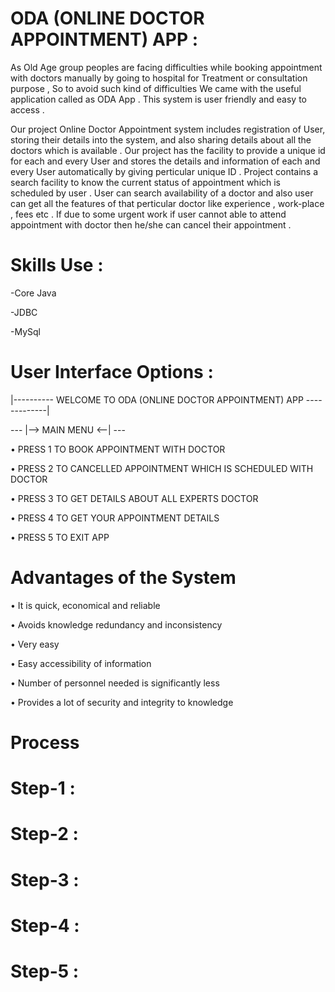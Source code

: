 # ODA (ONLINE DOCTOR APPOINTMENT) APP :

As Old Age group peoples are facing difficulties while booking appointment with doctors manually by going to hospital for Treatment or consultation purpose , So to avoid such kind of difficulties We came with the useful application called as ODA App . This system is user friendly and easy to access .

Our project Online Doctor Appointment system includes registration of User, storing their details into the system, and also sharing details about all the doctors which is available . Our project has the facility to provide a unique id for each and every User and stores the details and information of each and every User automatically by giving perticular unique ID . Project contains a search facility to know the current status of appointment which is scheduled by user . User can search availability of a doctor and also user can get all the features of that perticular doctor like experience , work-place , fees etc . If due to some urgent work if user cannot able to attend appointment with doctor then he/she can cancel their appointment .


# Skills Use :

-Core Java 

-JDBC

-MySql


# User Interface Options : 

 |----------   WELCOME TO ODA (ONLINE DOCTOR APPOINTMENT) APP     -------------|
    
 ---   |--> MAIN MENU <--|   ---
    
•    PRESS 1 TO BOOK APPOINTMENT WITH DOCTOR

•    PRESS 2 TO CANCELLED APPOINTMENT WHICH IS SCHEDULED WITH DOCTOR

•    PRESS 3 TO GET DETAILS ABOUT ALL EXPERTS DOCTOR

•    PRESS 4 TO GET YOUR APPOINTMENT DETAILS

•    PRESS 5 TO EXIT APP

    
# Advantages of the System

•           It is quick, economical and reliable

•           Avoids knowledge redundancy and inconsistency

•           Very easy

•           Easy accessibility of information

•           Number of personnel needed is significantly less

•           Provides a lot of security and integrity to knowledge    
    

# Process 

# Step-1 :

# Step-2 :

# Step-3 :

# Step-4 :

# Step-5 :
